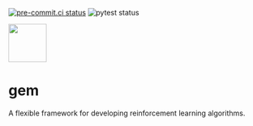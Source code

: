 [![pre-commit.ci status](https://results.pre-commit.ci/badge/github/social-ai-uoft/gem/main.svg)](https://results.pre-commit.ci/latest/github/social-ai-uoft/gem/main) ![pytest status](https://github.com/social-ai-uoft/gem/workflows/PyTest/badge.svg)

<img style="width: 75px" src="https://github.com/social-ai-uoft/gem/blob/main/media/gem-pendant.png" />

# gem
A flexible framework for developing reinforcement learning algorithms.
